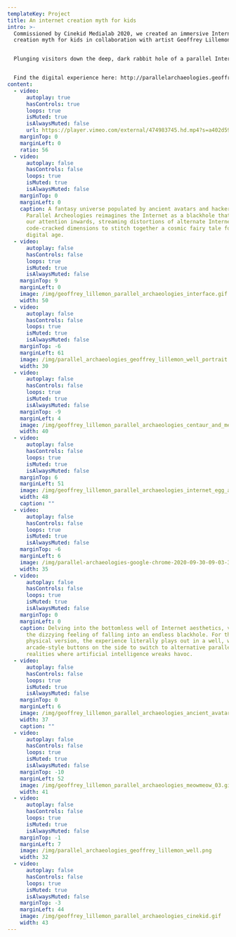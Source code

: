 ```yaml
---
templateKey: Project
title: An internet creation myth for kids
intro: >-
  Commissioned by Cinekid Medialab 2020, we created an immersive Internet
  creation myth for kids in collaboration with artist Geoffrey Lillemon. 


  Plunging visitors down the deep, dark rabbit hole of a parallel Internet, we made both a physical version at the Eye Filmmuseum, and an online version that worked across all devices. 


  Find the digital experience here: http://parallelarchaeologies.geoffreylillemon.com/
content:
  - video:
      autoplay: true
      hasControls: true
      loops: true
      isMuted: true
      isAlwaysMuted: false
      url: https://player.vimeo.com/external/474983745.hd.mp4?s=a402d59aec7d280571da04e8849f3eaa049ccf4e&profile_id=174
    marginTop: 0
    marginLeft: 0
    ratio: 56
  - video:
      autoplay: false
      hasControls: false
      loops: true
      isMuted: true
      isAlwaysMuted: false
    marginTop: 0
    marginLeft: 0
    caption: A fantasy universe populated by ancient avatars and hacker cats,
      Parallel Archeologies reimagines the Internet as a blackhole that sucks
      our attention inwards, streaming distortions of alternate Internets and
      code-cracked dimensions to stitch together a cosmic fairy tale for the
      digital age.
  - video:
      autoplay: false
      hasControls: false
      loops: true
      isMuted: true
      isAlwaysMuted: false
    marginTop: 9
    marginLeft: 0
    image: /img/geoffrey_lillemon_parallel_archaeologies_interface.gif
    width: 50
  - video:
      autoplay: false
      hasControls: false
      loops: true
      isMuted: true
      isAlwaysMuted: false
    marginTop: -6
    marginLeft: 61
    image: /img/parallel_archaeologies_geoffrey_lillemon_well_portrait.png
    width: 30
  - video:
      autoplay: false
      hasControls: false
      loops: true
      isMuted: true
      isAlwaysMuted: false
    marginTop: -9
    marginLeft: 4
    image: /img/geoffrey_lillemon_parallel_archaeologies_centaur_and_mermaid.gif
    width: 40
  - video:
      autoplay: false
      hasControls: false
      loops: true
      isMuted: true
      isAlwaysMuted: false
    marginTop: 6
    marginLeft: 51
    image: /img/geoffrey_lillemon_parallel_archaeologies_internet_egg_and_cylinder.gif
    width: 48
    caption: ""
  - video:
      autoplay: false
      hasControls: false
      loops: true
      isMuted: true
      isAlwaysMuted: false
    marginTop: -6
    marginLeft: 6
    image: /img/parallel-archaeologies-google-chrome-2020-09-30-09-03-31-01811.png
    width: 35
  - video:
      autoplay: false
      hasControls: false
      loops: true
      isMuted: true
      isAlwaysMuted: false
    marginTop: 0
    marginLeft: 0
    caption: Delving into the bottomless well of Internet aesthetics, visitors have
      the dizzying feeling of falling into an endless blackhole. For the
      physical version, the experience literally plays out in a well, with
      arcade-style buttons on the side to switch to alternative parallel
      realities where artificial intelligence wreaks havoc.
  - video:
      autoplay: false
      hasControls: false
      loops: true
      isMuted: true
      isAlwaysMuted: false
    marginTop: 0
    marginLeft: 6
    image: /img/geoffrey_lillemon_parallel_archaeologies_ancient_avatar_04.gif
    width: 37
    caption: ""
  - video:
      autoplay: false
      hasControls: false
      loops: true
      isMuted: true
      isAlwaysMuted: false
    marginTop: -10
    marginLeft: 52
    image: /img/geoffrey_lillemon_parallel_archaeologies_meowmeow_03.gif
    width: 41
  - video:
      autoplay: false
      hasControls: false
      loops: true
      isMuted: true
      isAlwaysMuted: false
    marginTop: -1
    marginLeft: 7
    image: /img/parallel_archaeologies_geoffrey_lillemon_well.png
    width: 32
  - video:
      autoplay: false
      hasControls: false
      loops: true
      isMuted: true
      isAlwaysMuted: false
    marginTop: -3
    marginLeft: 44
    image: /img/geoffrey_lillemon_parallel_archaeologies_cinekid.gif
    width: 43
---
```

